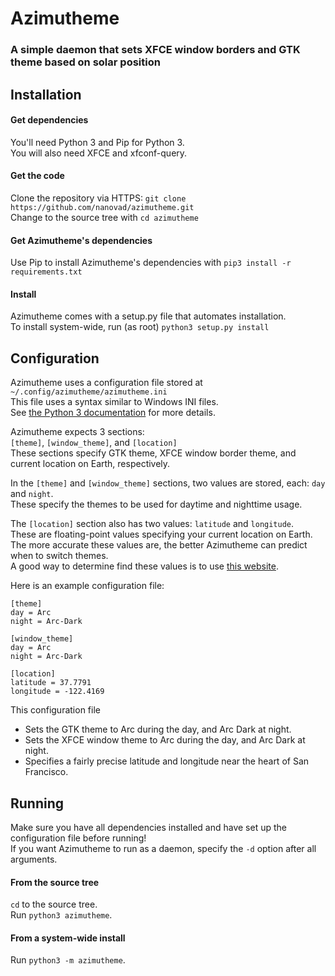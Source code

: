# Azimutheme
### A simple daemon that sets XFCE window borders and GTK theme based on solar position

## Installation
#### Get dependencies
You'll need Python 3 and Pip for Python 3.  
You will also need XFCE and xfconf-query.
#### Get the code
Clone the repository via HTTPS: `git clone https://github.com/nanovad/azimutheme.git`  
Change to the source tree with `cd azimutheme`
#### Get Azimutheme's dependencies
Use Pip to install Azimutheme's dependencies with `pip3 install -r requirements.txt`
#### Install
Azimutheme comes with a setup.py file that automates installation.  
To install system-wide, run (as root) `python3 setup.py install`
## Configuration
Azimutheme uses a configuration file stored at `~/.config/azimutheme/azimutheme.ini`  
This file uses a syntax similar to Windows INI files.  
See [the Python 3 documentation](https://docs.python.org/3/library/configparser.html?highlight=configparser#module-configparser) for more details.

Azimutheme expects 3 sections:  
`[theme]`, `[window_theme]`, and `[location]`  
These sections specify GTK theme, XFCE window border theme, and current location on Earth, respectively.

In the `[theme]` and `[window_theme]` sections, two values are stored, each: `day` and `night`.  
These specify the themes to be used for daytime and nighttime usage.

The `[location]` section also has two values: `latitude` and `longitude`.  
These are floating-point values specifying your current location on Earth.  
The more accurate these values are, the better Azimutheme can predict when to switch themes.  
A good way to determine find these values is to use [this website](http://www.latlong.net).

Here is an example configuration file:

```
[theme]
day = Arc
night = Arc-Dark

[window_theme]
day = Arc
night = Arc-Dark

[location]
latitude = 37.7791
longitude = -122.4169
```  
This configuration file  
*  Sets the GTK theme to Arc during the day, and Arc Dark at night.  
*  Sets the XFCE window theme to Arc during the day, and Arc Dark at night.  
*  Specifies a fairly precise latitude and longitude near the heart of San Francisco.
## Running
Make sure you have all dependencies installed and have set up the configuration file before running!  
If you want Azimutheme to run as a daemon, specify the `-d` option after all arguments.
#### From the source tree
`cd` to the source tree.  
Run `python3 azimutheme`.
#### From a system-wide install
Run `python3 -m azimutheme`.
